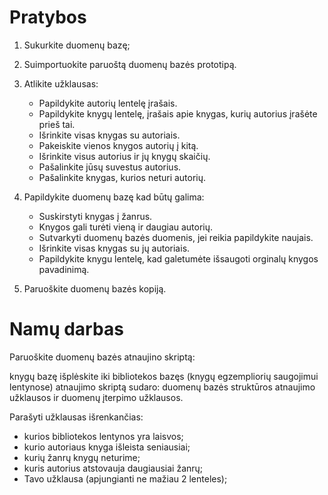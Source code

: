 # Pratybos

1. Sukurkite duomenų bazę;
1. Suimportuokite paruoštą duomenų bazės prototipą.
1. Atlikite užklausas:

	* Papildykite autorių lentelę įrašais.
	* Papildykite knygų lentelę, įrašais apie knygas, kurių autorius įrašėte prieš tai.
	* Išrinkite visas knygas su autoriais.
	* Pakeiskite vienos knygos autorių į kitą.
	* Išrinkite visus autorius ir jų knygų skaičių.
	* Pašalinkite jūsų suvestus autorius.
	* Pašalinkite knygas, kurios neturi autorių.

1. Papildykite duomenų bazę kad būtų galima:

	* Suskirstyti knygas į žanrus.
	* Knygos gali turėti vieną ir daugiau autorių.
	* Sutvarkyti duomenų bazės duomenis, jei reikia papildykite naujais.
	* Išrinkite visas knygas su jų autoriais.
	* Papildykite knygu lentelę, kad galetumėte išsaugoti orginalų knygos pavadinimą.
	
1. Paruoškite duomenų bazės kopiją.






# Namų darbas

Paruoškite duomenų bazės atnaujino skriptą:

knygų bazę išplėskite iki bibliotekos bazęs (knygų egzempliorių saugojimui lentynose)
atnaujimo skriptą sudaro: duomenų bazės struktūros atnaujimo užklausos ir duomenų įterpimo užklausos.

Parašyti užklausas išrenkančias:

* kurios bibliotekos lentynos yra laisvos;
* kurio autoriaus knyga išleista seniausiai;
* kurių žanrų knygų neturime;
* kuris autorius atstovauja daugiausiai žanrų;
* Tavo užklausa (apjungianti ne mažiau 2 lenteles);







